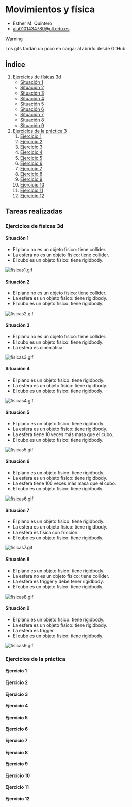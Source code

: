 # Movimientos y física
* Esther M. Quintero
* alu0101434780@ull.edu.es

> [!WARNING]  
> Los gifs tardan un poco en cargar al abrirlo desde GitHub.

## Índice <div id='indice'/>

1. [Ejercicios de físicas 3d](#fisicas)
    * [Situación 1](#fisicas1)
    * [Situación 2](#fisicas2)
    * [Situación 3](#fisicas3)
    * [Situación 4](#fisicas4)
    * [Situación 5](#fisicas5)
    * [Situación 6](#fisicas6)
    * [Situación 7](#fisicas7)
    * [Situación 8](#fisicas8)
    * [Situación 9](#fisicas9)
2. [Ejercicios de la práctica 3](#practica)
    1. [Ejercicio 1](#uno)
    2. [Ejercicio 2](#dos)
    3. [Ejercicio 3](#tres)
    4. [Ejercicio 4](#cuatro)
    5. [Ejercicio 5](#cinco)
    6. [Ejercicio 6](#seis)
    7. [Ejercicio 7](#siete)
    8. [Ejercicio 8](#ocho)
    9. [Ejercicio 9](#nueve)
    10. [Ejercicio 10](#diez)
    11. [Ejercicio 11](#once)
    12. [Ejercicio 12](#doce)

## Tareas realizadas

### Ejercicios de físicas 3d <div id='fisicas'/>

#### Situación 1 <div id='fisicas1'/>

* El plano no es un objeto físico: tiene collider.
* La esfera no es un objeto físico: tiene collider.
* El cubo es un objeto físico: tiene rigidbody.

![fisicas1.gif](./Gifs/fisicas1.gif)    

#### Situación 2 <div id='fisicas2'/>

* El plano no es un objeto físico: tiene collider.
* La esfera es un objeto físico: tiene rigidbody.
* El cubo es un objeto físico: tiene rigidbody.

![fisicas2.gif](./Gifs/fisicas2.gif)    

#### Situación 3 <div id='fisicas3'/>

* El plano no es un objeto físico: tiene collider.
* El cubo es un objeto físico: tiene rigidbody.
* La esfera es cinemática: 


![fisicas3.gif](./Gifs/fisicas3.gif)   

#### Situación 4 <div id='fisicas4'/>

* El plano es un objeto físico: tiene rigidbody.
* La esfera es un objeto físico: tiene rigidbody.
* El cubo es un objeto físico: tiene rigidbody.

![fisicas4.gif](./Gifs/fisicas4.gif)    

#### Situación 5 <div id='fisicas5'/>

* El plano es un objeto físico: tiene rigidbody.
* La esfera es un objeto físico: tiene rigidbody.
* La esfera tiene 10 veces más masa que el cubo. 
* El cubo es un objeto físico: tiene rigidbody.


![fisicas5.gif](./Gifs/fisicas5.gif)  

#### Situación 6 <div id='fisicas6'/>

* El plano es un objeto físico: tiene rigidbody.
* La esfera es un objeto físico: tiene rigidbody.
* La esfera tiene 100 veces más masa que el cubo. 
* El cubo es un objeto físico: tiene rigidbody.

![fisicas6.gif](./Gifs/fisicas6.gif)    

#### Situación 7 <div id='fisicas7'/>

* El plano es un objeto físico: tiene rigidbody.
* La esfera es un objeto físico: tiene rigidbody.
* La esfera es física con fricción.
* El cubo es un objeto físico: tiene rigidbody.

![fisicas7.gif](./Gifs/fisicas7.gif)   

#### Situación 8 <div id='fisicas8'/>

* El plano es un objeto físico: tiene rigidbody.
* La esfera no es un objeto físico: tiene collider.
* La esfera es trigger y debe tener rigidbody.
* El cubo es un objeto físico: tiene rigidbody.

![fisicas8.gif](./Gifs/fisicas8.gif)    

#### Situación 9 <div id='fisicas9'/>

* El plano es un objeto físico: tiene rigidbody.
* La esfera es un objeto físico: tiene rigidbody.
* La esfera es trigger.
* El cubo es un objeto físico: tiene rigidbody.

![fisicas9.gif](./Gifs/fisicas9.gif)   

### Ejercicios de la práctica <div id='practica'/>

#### Ejercicio 1 <div id='uno'/>


#### Ejercicio 2 <div id='dos'/>


#### Ejercicio 3 <div id='tres'/>


#### Ejercicio 4 <div id='cuatro'/>


#### Ejercicio 5 <div id='cinco'/>


#### Ejercicio 6 <div id='seis'/>


#### Ejercicio 7 <div id='siete'/>


#### Ejercicio 8 <div id='ocho'/>


#### Ejercicio 9 <div id='nueve'/>


#### Ejercicio 10 <div id='diez'/>


#### Ejercicio 11 <div id='once'/>


#### Ejercicio 12 <div id='doce'/>
